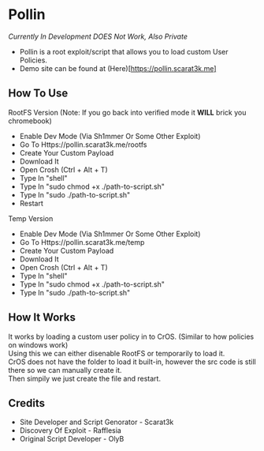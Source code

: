 # Pollin
*Currently In Development DOES Not Work, Also Private*
- Pollin is a root exploit/script that allows you to load custom User Policies.
- Demo site can be found at (Here)[https://pollin.scarat3k.me]

## How To Use
RootFS Version (Note: If you go back into verified mode it **WILL** brick you chromebook)
- Enable Dev Mode (Via Sh1mmer Or Some Other Exploit)
- Go To Https://pollin.scarat3k.me/rootfs
- Create Your Custom Payload
- Download It
- Open Crosh (Ctrl + Alt + T)
- Type In "shell"
- Type In "sudo chmod +x ./path-to-script.sh"
- Type In "sudo ./path-to-script.sh"
- Restart
  
Temp Version
- Enable Dev Mode (Via Sh1mmer Or Some Other Exploit)
- Go To Https://pollin.scarat3k.me/temp
- Create Your Custom Payload
- Download It
- Open Crosh (Ctrl + Alt + T)
- Type In "shell"
- Type In "sudo chmod +x ./path-to-script.sh"
- Type In "sudo ./path-to-script.sh"

## How It Works
It works by loading a custom user policy in to CrOS. (Similar to how policies on windows work)\
Using this we can either disenable RootFS or temporarily to load it.\
CrOS does not have the folder to load it built-in, however the src code is still there so we can manually create it.\
Then simpily we just create the file and restart.

## Credits
- Site Developer and Script Genorator - Scarat3k
- Discovery Of Exploit - Rafflesia
- Original Script Developer - OlyB
